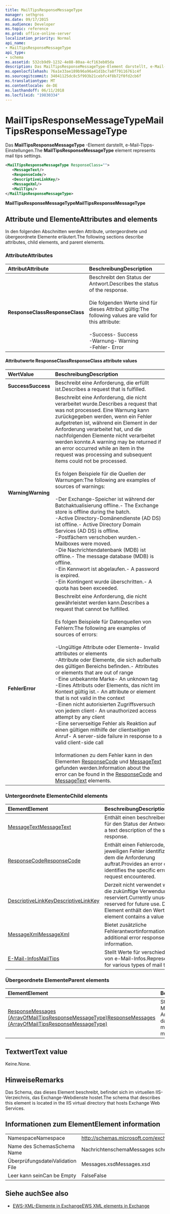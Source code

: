 ```yaml
---
title: MailTipsResponseMessageType
manager: sethgros
ms.date: 09/17/2015
ms.audience: Developer
ms.topic: reference
ms.prod: office-online-server
localization_priority: Normal
api_name:
- MailTipsResponseMessageType
api_type:
- schema
ms.assetid: 532cb9d9-1232-4e88-80aa-4cf163eb05da
description: Das MailTipsResponseMessageType-Element darstellt, e-Mail-Tipps-Einstellungen.
ms.openlocfilehash: 76a1e33ae189b96a96a41d1bc7a8f79116761c4f
ms.sourcegitcommit: 34041125dc8c5f993b21cebfc4f8b72f0fd2cb6f
ms.translationtype: MT
ms.contentlocale: de-DE
ms.lasthandoff: 06/11/2018
ms.locfileid: "19830334"
---
```

# <a name="mailtipsresponsemessagetype"></a><span data-ttu-id="3f946-103">MailTipsResponseMessageType</span><span class="sxs-lookup"><span data-stu-id="3f946-103">MailTipsResponseMessageType</span></span>

<span data-ttu-id="3f946-104">Das **MailTipsResponseMessageType** -Element darstellt, e-Mail-Tipps-Einstellungen.</span><span class="sxs-lookup"><span data-stu-id="3f946-104">The **MailTipsResponseMessageType** element represents mail tips settings.</span></span> 
  
```XML
<MailTipsResponseMessageType ResponseClass="">
   <MessageText/>
   <ResponseCode/>
   <DescriptiveLinkKey/>
   <MessageXml/>
   <MailTips/>
</MailTipsResponseMessageType>
```

 <span data-ttu-id="3f946-105">**MailTipsResponseMessageType**</span><span class="sxs-lookup"><span data-stu-id="3f946-105">**MailTipsResponseMessageType**</span></span>
## <a name="attributes-and-elements"></a><span data-ttu-id="3f946-106">Attribute und Elemente</span><span class="sxs-lookup"><span data-stu-id="3f946-106">Attributes and elements</span></span>

<span data-ttu-id="3f946-107">In den folgenden Abschnitten werden Attribute, untergeordnete und übergeordnete Elemente erläutert.</span><span class="sxs-lookup"><span data-stu-id="3f946-107">The following sections describe attributes, child elements, and parent elements.</span></span>
  
### <a name="attributes"></a><span data-ttu-id="3f946-108">Attribute</span><span class="sxs-lookup"><span data-stu-id="3f946-108">Attributes</span></span>

|<span data-ttu-id="3f946-109">**Attribut**</span><span class="sxs-lookup"><span data-stu-id="3f946-109">**Attribute**</span></span>|<span data-ttu-id="3f946-110">**Beschreibung**</span><span class="sxs-lookup"><span data-stu-id="3f946-110">**Description**</span></span>|
|:-----|:-----|
|<span data-ttu-id="3f946-111">**ResponseClass**</span><span class="sxs-lookup"><span data-stu-id="3f946-111">**ResponseClass**</span></span> <br/> | <span data-ttu-id="3f946-112">Beschreibt den Status der Antwort.</span><span class="sxs-lookup"><span data-stu-id="3f946-112">Describes the status of the response.</span></span> <br/><br/><span data-ttu-id="3f946-113">Die folgenden Werte sind für dieses Attribut gültig:</span><span class="sxs-lookup"><span data-stu-id="3f946-113">The following values are valid for this attribute:</span></span>  <br/><br/><span data-ttu-id="3f946-114">-Success</span><span class="sxs-lookup"><span data-stu-id="3f946-114">-  Success</span></span>  <br/><span data-ttu-id="3f946-115">-Warnung</span><span class="sxs-lookup"><span data-stu-id="3f946-115">-  Warning</span></span>  <br/><span data-ttu-id="3f946-116">-Fehler</span><span class="sxs-lookup"><span data-stu-id="3f946-116">-  Error</span></span>  <br/> |
   
#### <a name="responseclass-attribute-values"></a><span data-ttu-id="3f946-117">Attributwerte ResponseClass</span><span class="sxs-lookup"><span data-stu-id="3f946-117">ResponseClass attribute values</span></span>

|<span data-ttu-id="3f946-118">**Wert**</span><span class="sxs-lookup"><span data-stu-id="3f946-118">**Value**</span></span>|<span data-ttu-id="3f946-119">**Beschreibung**</span><span class="sxs-lookup"><span data-stu-id="3f946-119">**Description**</span></span>|
|:-----|:-----|
|<span data-ttu-id="3f946-120">**Success**</span><span class="sxs-lookup"><span data-stu-id="3f946-120">**Success**</span></span> <br/> |<span data-ttu-id="3f946-121">Beschreibt eine Anforderung, die erfüllt ist.</span><span class="sxs-lookup"><span data-stu-id="3f946-121">Describes a request that is fulfilled.</span></span>  <br/> |
|<span data-ttu-id="3f946-122">**Warning**</span><span class="sxs-lookup"><span data-stu-id="3f946-122">**Warning**</span></span> <br/> | <span data-ttu-id="3f946-123">Beschreibt eine Anforderung, die nicht verarbeitet wurde.</span><span class="sxs-lookup"><span data-stu-id="3f946-123">Describes a request that was not processed.</span></span> <span data-ttu-id="3f946-124">Eine Warnung kann zurückgegeben werden, wenn ein Fehler aufgetreten ist, während ein Element in der Anforderung verarbeitet hat, und die nachfolgenden Elemente nicht verarbeitet werden konnte.</span><span class="sxs-lookup"><span data-stu-id="3f946-124">A warning may be returned if an error occurred while an item in the request was processing and subsequent items could not be processed.</span></span> <br/><br/><span data-ttu-id="3f946-125">Es folgen Beispiele für die Quellen der Warnungen:</span><span class="sxs-lookup"><span data-stu-id="3f946-125">The following are examples of sources of warnings:</span></span> <br/> <br/><span data-ttu-id="3f946-126">-Der Exchange-Speicher ist während der Batchaktualisierung offline.</span><span class="sxs-lookup"><span data-stu-id="3f946-126">-  The Exchange store is offline during the batch.</span></span>  <br/><span data-ttu-id="3f946-127">-Active Directory-Domänendienste (AD DS) ist offline.</span><span class="sxs-lookup"><span data-stu-id="3f946-127">-  Active Directory Domain Services (AD DS) is offline.</span></span>  <br/><span data-ttu-id="3f946-128">-Postfächern verschoben wurden.</span><span class="sxs-lookup"><span data-stu-id="3f946-128">-  Mailboxes were moved.</span></span>  <br/><span data-ttu-id="3f946-129">-Die Nachrichtendatenbank (MDB) ist offline.</span><span class="sxs-lookup"><span data-stu-id="3f946-129">-  The message database (MDB) is offline.</span></span>  <br/><span data-ttu-id="3f946-130">-Ein Kennwort ist abgelaufen.</span><span class="sxs-lookup"><span data-stu-id="3f946-130">-  A password is expired.</span></span>  <br/><span data-ttu-id="3f946-131">-Ein Kontingent wurde überschritten.</span><span class="sxs-lookup"><span data-stu-id="3f946-131">-  A quota has been exceeded.</span></span>  <br/> |
|<span data-ttu-id="3f946-132">**Fehler**</span><span class="sxs-lookup"><span data-stu-id="3f946-132">**Error**</span></span> <br/> | <span data-ttu-id="3f946-133">Beschreibt eine Anforderung, die nicht gewährleistet werden kann.</span><span class="sxs-lookup"><span data-stu-id="3f946-133">Describes a request that cannot be fulfilled.</span></span> <br/><br/><span data-ttu-id="3f946-134">Es folgen Beispiele für Datenquellen von Fehlern:</span><span class="sxs-lookup"><span data-stu-id="3f946-134">The following are examples of sources of errors:</span></span>  <br/><br/><span data-ttu-id="3f946-135">-Ungültige Attribute oder Elemente</span><span class="sxs-lookup"><span data-stu-id="3f946-135">-  Invalid attributes or elements</span></span>  <br/><span data-ttu-id="3f946-136">-Attribute oder Elemente, die sich außerhalb des gültigen Bereichs befinden.</span><span class="sxs-lookup"><span data-stu-id="3f946-136">-  Attributes or elements that are out of range</span></span>  <br/><span data-ttu-id="3f946-137">-Eine unbekannte Marke</span><span class="sxs-lookup"><span data-stu-id="3f946-137">-  An unknown tag</span></span>  <br/><span data-ttu-id="3f946-138">-Eines Attributs oder Elements, das nicht im Kontext gültig ist.</span><span class="sxs-lookup"><span data-stu-id="3f946-138">-  An attribute or element that is not valid in the context</span></span>  <br/><span data-ttu-id="3f946-139">-Einen nicht autorisierten Zugriffsversuch von jedem client</span><span class="sxs-lookup"><span data-stu-id="3f946-139">-  An unauthorized access attempt by any client</span></span>  <br/><span data-ttu-id="3f946-140">-Eine serverseitige Fehler als Reaktion auf einen gültigen mithilfe der clientseitigen Anruf</span><span class="sxs-lookup"><span data-stu-id="3f946-140">-  A server-side failure in response to a valid client-side call</span></span>  <br/><br/>  <span data-ttu-id="3f946-141">Informationen zu dem Fehler kann in den Elementen [ResponseCode](responsecode.md) und [MessageText](messagetext.md) gefunden werden.</span><span class="sxs-lookup"><span data-stu-id="3f946-141">Information about the error can be found in the [ResponseCode](responsecode.md) and [MessageText](messagetext.md) elements.</span></span>  <br/> |
   
### <a name="child-elements"></a><span data-ttu-id="3f946-142">Untergeordnete Elemente</span><span class="sxs-lookup"><span data-stu-id="3f946-142">Child elements</span></span>

|<span data-ttu-id="3f946-143">**Element**</span><span class="sxs-lookup"><span data-stu-id="3f946-143">**Element**</span></span>|<span data-ttu-id="3f946-144">**Beschreibung**</span><span class="sxs-lookup"><span data-stu-id="3f946-144">**Description**</span></span>|
|:-----|:-----|
|[<span data-ttu-id="3f946-145">MessageText</span><span class="sxs-lookup"><span data-stu-id="3f946-145">MessageText</span></span>](messagetext.md) <br/> |<span data-ttu-id="3f946-146">Enthält einen beschreibenden Text für den Status der Antwort.</span><span class="sxs-lookup"><span data-stu-id="3f946-146">Provides a text description of the status of the response.</span></span>  <br/> |
|[<span data-ttu-id="3f946-147">ResponseCode</span><span class="sxs-lookup"><span data-stu-id="3f946-147">ResponseCode</span></span>](responsecode.md) <br/> |<span data-ttu-id="3f946-148">Enthält einen Fehlercode, der den jeweiligen Fehler identifiziert, bei dem die Anforderung auftrat.</span><span class="sxs-lookup"><span data-stu-id="3f946-148">Provides an error code that identifies the specific error that the request encountered.</span></span>  <br/> |
|[<span data-ttu-id="3f946-149">DescriptiveLinkKey</span><span class="sxs-lookup"><span data-stu-id="3f946-149">DescriptiveLinkKey</span></span>](descriptivelinkkey.md) <br/> |<span data-ttu-id="3f946-150">Derzeit nicht verwendet wird und für die zukünftige Verwendung reserviert.</span><span class="sxs-lookup"><span data-stu-id="3f946-150">Currently unused and reserved for future use.</span></span> <span data-ttu-id="3f946-151">Dieses Element enthält den Wert 0.</span><span class="sxs-lookup"><span data-stu-id="3f946-151">This element contains a value of 0.</span></span>  <br/> |
|[<span data-ttu-id="3f946-152">MessageXml</span><span class="sxs-lookup"><span data-stu-id="3f946-152">MessageXml</span></span>](messagexml.md) <br/> |<span data-ttu-id="3f946-153">Bietet zusätzliche Fehlerantwortinformationen.</span><span class="sxs-lookup"><span data-stu-id="3f946-153">Provides additional error response information.</span></span>  <br/> |
|[<span data-ttu-id="3f946-154">E-Mail-Infos</span><span class="sxs-lookup"><span data-stu-id="3f946-154">MailTips</span></span>](mailtips.md) <br/> |<span data-ttu-id="3f946-155">Stellt Werte für verschiedene Arten von e-Mail-Infos.</span><span class="sxs-lookup"><span data-stu-id="3f946-155">Represents values for various types of mail tips.</span></span>  <br/> |
   
### <a name="parent-elements"></a><span data-ttu-id="3f946-156">Übergeordnete Elemente</span><span class="sxs-lookup"><span data-stu-id="3f946-156">Parent elements</span></span>

|<span data-ttu-id="3f946-157">**Element**</span><span class="sxs-lookup"><span data-stu-id="3f946-157">**Element**</span></span>|<span data-ttu-id="3f946-158">**Beschreibung**</span><span class="sxs-lookup"><span data-stu-id="3f946-158">**Description**</span></span>|
|:-----|:-----|
|[<span data-ttu-id="3f946-159">ResponseMessages (ArrayOfMailTipsResponseMessageType)</span><span class="sxs-lookup"><span data-stu-id="3f946-159">ResponseMessages (ArrayOfMailTipsResponseMessageType)</span></span>](responsemessages-arrayofmailtipsresponsemessagetype.md) <br/> |<span data-ttu-id="3f946-160">Stellt eine Liste der e-Mail-Tipps Antwortnachrichten dar.</span><span class="sxs-lookup"><span data-stu-id="3f946-160">Represents a list of mail tips response messages.</span></span>  <br/> |
   
## <a name="text-value"></a><span data-ttu-id="3f946-161">Textwert</span><span class="sxs-lookup"><span data-stu-id="3f946-161">Text value</span></span>

<span data-ttu-id="3f946-162">Keine.</span><span class="sxs-lookup"><span data-stu-id="3f946-162">None.</span></span>
  
## <a name="remarks"></a><span data-ttu-id="3f946-163">Hinweise</span><span class="sxs-lookup"><span data-stu-id="3f946-163">Remarks</span></span>

<span data-ttu-id="3f946-164">Das Schema, das dieses Element beschreibt, befindet sich im virtuellen IIS-Verzeichnis, das Exchange-Webdienste hostet.</span><span class="sxs-lookup"><span data-stu-id="3f946-164">The schema that describes this element is located in the IIS virtual directory that hosts Exchange Web Services.</span></span>
  
## <a name="element-information"></a><span data-ttu-id="3f946-165">Informationen zum Element</span><span class="sxs-lookup"><span data-stu-id="3f946-165">Element information</span></span>

|||
|:-----|:-----|
|<span data-ttu-id="3f946-166">Namespace</span><span class="sxs-lookup"><span data-stu-id="3f946-166">Namespace</span></span>  <br/> |http://schemas.microsoft.com/exchange/services/2006/messages  <br/> |
|<span data-ttu-id="3f946-167">Name des Schemas</span><span class="sxs-lookup"><span data-stu-id="3f946-167">Schema Name</span></span>  <br/> |<span data-ttu-id="3f946-168">Nachrichtenschema</span><span class="sxs-lookup"><span data-stu-id="3f946-168">Messages schema</span></span>  <br/> |
|<span data-ttu-id="3f946-169">Überprüfungsdatei</span><span class="sxs-lookup"><span data-stu-id="3f946-169">Validation File</span></span>  <br/> |<span data-ttu-id="3f946-170">Messages.xsd</span><span class="sxs-lookup"><span data-stu-id="3f946-170">Messages.xsd</span></span>  <br/> |
|<span data-ttu-id="3f946-171">Leer kann sein</span><span class="sxs-lookup"><span data-stu-id="3f946-171">Can be Empty</span></span>  <br/> |<span data-ttu-id="3f946-172">False</span><span class="sxs-lookup"><span data-stu-id="3f946-172">False</span></span>  <br/> |
   
## <a name="see-also"></a><span data-ttu-id="3f946-173">Siehe auch</span><span class="sxs-lookup"><span data-stu-id="3f946-173">See also</span></span>

- [<span data-ttu-id="3f946-174">EWS-XML-Elemente in Exchange</span><span class="sxs-lookup"><span data-stu-id="3f946-174">EWS XML elements in Exchange</span></span>](ews-xml-elements-in-exchange.md)

